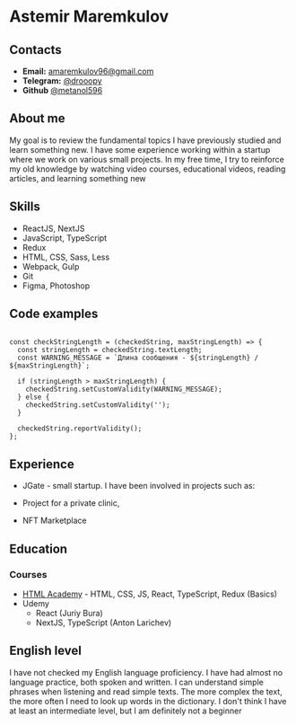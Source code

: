 # Astemir Maremkulov

## Contacts 

- **Email:** amaremkulov96@gmail.com
- **Telegram:** [@drooopy](https://t.me/drooopy) 
- **Github** [@metanol596](https://github.com/metanol596)

## About me

My goal is to review the fundamental topics I have previously studied and learn something new. I have some experience working within a startup where we work on various small projects. In my free time, I try to reinforce my old knowledge by watching video courses, educational videos, reading articles, and learning something new

## Skills

- ReactJS, NextJS
- JavaScript, TypeScript
- Redux
- HTML, CSS, Sass, Less
- Webpack, Gulp
- Git
- Figma, Photoshop

## Code examples

```

const checkStringLength = (checkedString, maxStringLength) => {
  const stringLength = checkedString.textLength;
  const WARNING_MESSAGE = `Длина сообщения - ${stringLength} / ${maxStringLength}`;
  
  if (stringLength > maxStringLength) {
    checkedString.setCustomValidity(WARNING_MESSAGE);
  } else {
    checkedString.setCustomValidity('');
  }
  
  checkedString.reportValidity();
};

```

## Experience 

- JGate - small startup. I have been involved in projects such as:

- Project for a private clinic,
- NFT Marketplace

## Education

### Courses

* [HTML Academy](https://htmlacademy.ru/) - HTML, CSS, JS, React, TypeScript, Redux (Basics)
* Udemy
  + React (Juriy Bura)
  + NextJS, TypeScript (Anton Larichev)

## English level

I have not checked my English language proficiency. I have had almost no language practice, both spoken and written. I can understand simple phrases when listening and read simple texts. The more complex the text, the more often I need to look up words in the dictionary. I don't think I have at least an intermediate level, but I am definitely not a beginner
